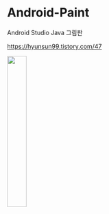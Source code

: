 # Android-Paint
Android Studio Java 그림판

https://hyunsun99.tistory.com/47

<img width="30%" src="https://user-images.githubusercontent.com/66982860/184306911-5c54cc83-d401-460a-8de7-40b536b4734a.png"/>
